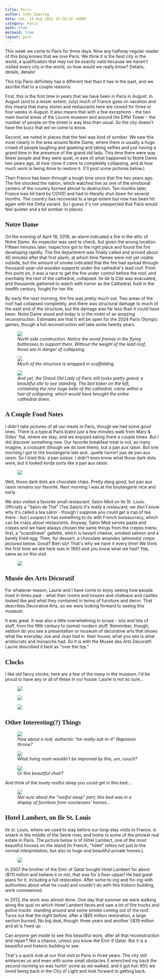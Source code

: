 ```yaml
---
title: Paris
author: John Zumsteg
date: Sat, 14 Aug 2021 15:16:32 +0000
category: Paris
math: true
mermaid: true
layout: post
---
```

This week we came to Paris for three days. Now any halfway-regular reader of this blog knows that we love Paris. We think it is the best city in the world, a qualification that may not be exactly valid because we haven't visited every city in the world, so how would we really know? Details, details, details!

This trip Paris definitely has a different feel than it has in the past, and we ascribe that to a couple reasons:

First, this is the first time in years that we have been in Paris in August. In August (and to a lesser extent, July) much of France goes on vacation and this means that many stores and restaurants here are closed for three or four weeks in August. It also means that with a few exceptions - the two main tourist areas of the Louvre museum and around the Eiffel Tower - the number of people on the street is way less than usual. So the city doesn't have the buzz that we've come to know.

Second, we noted in places that the feel was kind of somber. We saw this most clearly in the area around Notre Dame, where there is usually a huge crowd of people laughing and gawking and taking selfies and just having a grand time in the presence of the grand old lady. This time there were way fewer people and they were quiet, in awe of what happened to Notre Dame two years ago, at how close it came to completely collapsing, and at how much work is being done to restore it. (I'll post some pictures below.)

Then France has been through a tough time since that fire two years ago. The fire shocked the nation, which watched live as one of the emotional centers of the country burned almost to destruction. Ten months later, France was hit hard by COVID and had to literally shut down for several months. The country has recovered to a large extent but now has been hit again with the Delta variant. So I guess it's not unexpected that Paris would feel quieter and a bit somber in places.
<h2 style="font-family: verdana;">Notre Dame</h2>
On the evening of April 18, 2019, an alarm indicated a fire in the attic of Notre Dame. An inspector was sent to check, but given the wrong location. Fifteen minutes later, inspectors got to the right place and found the fire developing rapidly. The fire department was finally called and arrived about 40 minutes after that first alarm, at which time flames were not yet visible outside, but the amount of smoke indicated that the fire had spread through thousand-year-old wooden supports under the cathedral's lead roof. From this point on, it was a race to get the fire under control before the roof, and inevitably the rest of the cathedral, collapsed. Ile de la Cité was evacuated, and thousands gathered to watch with horror as the Cathedral, built in the twelfth century, fought for her life.

By early the next morning, the fire was pretty much out. Two areas of the roof had collapsed completely, and there was structural damage to much of the east end of the structure, but the damage was far less than it could have been. Notre Dame stood and today is in the midst of an amazing reconstruction. Estimates are that it will be open for the 2024 Paris Olympic games, though a full reconstruction will take some twenty years.

<figure>
	<img src="{{site.url}}/assets/images/2021/08/IMG_4415.jpg"/>
	<figcaption><em>North side construction. Notice the wood frames in the flying buttresses to support them. Without the weight of the lead roof, these are in danger of collapsing.</em></figcaption>
</figure>



<figure>
	<img src="{{site.url}}/assets/images/2021/08/IMG_4419.jpg"/>
	<figcaption><em>Much of the structure is wrapped in scaffolding.</em></figcaption>
</figure>



<figure>
	<img src="{{site.url}}/assets/images/2021/08/IMG_4416.jpg"/>
	<figcaption><em>And yet, the Grand Old Lady of Paris still looks pretty grand; a beautiful site to see standing. The bell tower on the left, containing the nine huge bells of the cathedral, came within a hair of collapsing, which would have brought the entire cathedral down.</em></figcaption>
</figure>


<h2 style="font-family: verdana;">A Couple Food Notes</h2>
I didn't take pictures of all our meals in Paris, though we had some good ones. There is a typical Paris bistro just a few minutes walk from Mary &amp; Gilles' flat, where we stay, and we enjoyed eating there a couple times. But I did discover something new. Our favorite breakfast treat is not, as many imagine, a croissant (though we do love them), but a pan aux raisin. But one morning I got to the boulangerie late and...quelle horror! pas de pan aux raisin. So I tried this: a pan suisse. I didn't even know what those dark dots were, but it looked kinda sorta like a pan aux raisin.

<figure>
	<img src="{{site.url}}/assets/images/2021/08/IMG_4408.jpg"/>
	<figcaption></figcaption>
</figure>

Well, those dark dots are chocolate chips. Pretty dang good, but pan aux raisin remains our favorite. Next morning I was at the boulangerie nice and early.

We also visited a favorite small restaurant: Salon Med on Ile St. Louis. Officially a "Salon de Thé" (Tea Salon) it's really a restaurant; we don't know why it's called a tea salon - though I suppose you could get a cup of tea there - but I suspect it has something to do with French bureaucracy, which can be crazy about restaurants. Anyway, Salon Med serves pasta and crepes and we have always chosen the same things from the crepes menu: first, a "scandinave" gallette, which is havarti cheese, smoked salmon and a barely fried egg. Then, for dessert, a chocolate amandes (almonds) crepe: pictured below. Good? Bien sûr! That's why we have it every time! We think the first time we ate here was in 1993 and you know what we had? Yep, same as on this visit.

<figure>
	<img src="{{site.url}}/assets/images/2021/08/IMG_4422.jpg"/>
	<figcaption></figcaption>
</figure>


<h2 style="font-family: verdana;">Musée des Arts Décoratif</h2>
For whatever reason, Laurie and I have come to enjoy seeing how people lived in times past - what their rooms and houses and chateaux and castles looked like and what they contained in terms of furniture and decor. That describes Decorative Arts, so we were looking forward to seeing this museum.

It was great. It was also a little overwhelming in scope - lots and lots of stuff, from the 16th century to (some) modern stuff. Remember, though, seldom do you see a presentation or museum of decorative arts that shows what the everyday Joe and Joan had in  their house; what you see is what aristocrats and monarchs had. So it is with the Musée des Arts Décoratif. Laurie described it best as "over the top."
<h2 style="font-family: verdana;">Clocks</h2>
I like old fancy clocks; here are a few of the many in the museum. I'd be proud to have any or all of these in our house. Laurie is not so sure...<figure>
	<img src="{{site.url}}/assets/images/2021/08/DSC00156.jpg"/>
	<figcaption></figcaption>
</figure>

 <figure>
	<img src="{{site.url}}/assets/images/2021/08/DSC00158.jpg"/>
	<figcaption></figcaption>
</figure>

 <figure>
	<img src="{{site.url}}/assets/images/2021/08/DSC00171.jpg"/>
	<figcaption></figcaption>
</figure>


<h2 style="font-family: verdana;">Other Interesting(?) Things</h2>
<figure>
	<img src="{{site.url}}/assets/images/2021/08/DSC00167.jpg"/>
	<figcaption><em>How about a real, authentic "he-really-sat-in-it" Napoleon throne?</em></figcaption>
</figure>



<figure>
	<img src="{{site.url}}/assets/images/2021/08/DSC00163.jpg"/>
	<figcaption><em>What living room wouldn't be improved by this, um, couch?</em></figcaption>
</figure>



<figure>
	<img src="{{site.url}}/assets/images/2021/08/DSC00157.jpg"/>
	<figcaption><em>Or this beautiful chair?</em></figcaption>
</figure>



And think of the lovely restful sleep you could get in this bed...

<figure>
	<img src="{{site.url}}/assets/images/2021/08/DSC00154.jpg"/>
	<figcaption><em>Not sure about the "restful sleep" part; this bed was in a display of furniture from courtesans' homes...</em></figcaption>
</figure>


<h2 style="font-family: verdana;">Hotel Lambert, on Ile St. Louis</h2>
Ile st. Louis, where we used to stay before our long-stay visits to France, is smack in the middle of the Seine river, and home to some of the priciest real estate in Paris. The picture below is of Hôtel Lambert, one of the most beautiful houses on the island (In French, "hôtel" refers not just to the normal interpretation, but also to huge and beautiful private homes.).

<figure>
	<img src="{{site.url}}/assets/images/2021/08/IMG_4448.jpg"/>
	<figcaption></figcaption>
</figure>



In 2007 the brother of the Emir of Qatar bought Hotel Lambert for about \\$111 million and believe it or not, that was for a fixer-upper! He had great plans for it, including a full restoration. After some to-ing and fro-ing with authorities about what he could and couldn't do with this historic building, work commenced.

In 2013, the work was almost done. One day that summer we were walking along the quai on which Hotel Lambert faces and saw a lot of fire trucks and police trucks  standing around and some smoke coming out of the roof. Turns out that the night before, after a \\$65 million restoration, a large section burned. No big deal, though: three years and another \\$19 million and all is fixed up.

Can anyone get inside to see this beautiful work, after all that reconstruction and repair? Not a chance, unless you know the Emir if Qatar. But it is a beautiful and historic building to see.

That's a quick look at our first visit to Paris in three years. The city still entrances us and even with some small obstacles (I wrenched my back the second morning so was hurtin' some as we walked, and it got hot: 85!) we loved being back in the City of Light and look forward to getting back.
